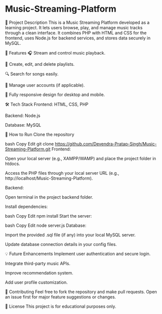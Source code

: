 # Music-Streaming-Platform
📌 Project Description
This is a Music Streaming Platform developed as a learning project. It lets users browse, play, and manage music tracks through a clean interface. It combines PHP with HTML and CSS for the frontend, uses Node.js for backend services, and stores data securely in MySQL.

🚀 Features
🎧 Stream and control music playback.

📂 Create, edit, and delete playlists.

🔍 Search for songs easily.

👤 Manage user accounts (if applicable).

📱 Fully responsive design for desktop and mobile.

🛠️ Tech Stack
Frontend: HTML, CSS, PHP

Backend: Node.js

Database: MySQL

📁 How to Run
Clone the repository

bash
Copy
Edit
git clone https://github.com/Devendra-Pratap-Singh/Music-Streaming-Platform.git
Frontend:

Open your local server (e.g., XAMPP/WAMP) and place the project folder in htdocs.

Access the PHP files through your local server URL (e.g., http://localhost/Music-Streaming-Platform).

Backend:

Open terminal in the project backend folder.

Install dependencies:

bash
Copy
Edit
npm install
Start the server:

bash
Copy
Edit
node server.js
Database:

Import the provided .sql file (if any) into your local MySQL server.

Update database connection details in your config files.

💡 Future Enhancements
Implement user authentication and secure login.

Integrate third-party music APIs.

Improve recommendation system.

Add user profile customization.

🤝 Contributing
Feel free to fork the repository and make pull requests. Open an issue first for major feature suggestions or changes.

📜 License
This project is for educational purposes only.

